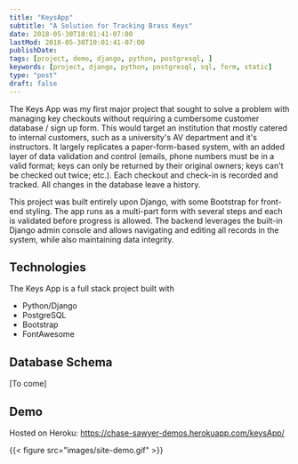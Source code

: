 ```yaml
---
title: "KeysApp"
subtitle: "A Solution for Tracking Brass Keys"
date: 2018-05-30T10:01:41-07:00
lastMod: 2018-05-30T10:01:41-07:00
publishDate: 
tags: [project, demo, django, python, postgresql, ]
keywords: [project, django, python, postgresql, sql, form, static]
type: "post"
draft: false
---
```


The Keys App was my first major project that sought to solve a problem with managing key checkouts without requiring a cumbersome customer database / sign up form. This would target an institution that mostly catered to internal customers, such as a university's AV department and it's instructors. It largely replicates a paper-form-based system, with an added layer of data validation and control (emails, phone numbers must be in a valid format; keys can only be returned by their original owners; keys can't be checked out twice; etc.). Each checkout and check-in is recorded and tracked. All changes in the database leave a history.

This project was built entirely upon Django, with some Bootstrap for front-end styling. The app runs as a multi-part form with several steps and each is validated before progress is allowed. The backend leverages the built-in Django admin console and allows navigating and editing all records in the system, while also maintaining data integrity.

## Technologies

The Keys App is a full stack project built with

- Python/Django
- PostgreSQL
- Bootstrap
- FontAwesome

## Database Schema

[To come]

## Demo

Hosted on Heroku: <https://chase-sawyer-demos.herokuapp.com/keysApp/>

{{< figure src="images/site-demo.gif" >}}